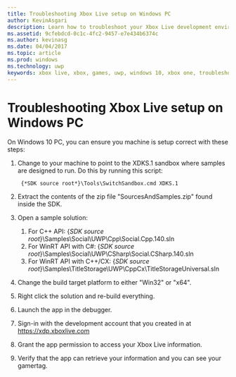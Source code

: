```yaml
---
title: Troubleshooting Xbox Live setup on Windows PC
author: KevinAsgari
description: Learn how to troubleshoot your Xbox Live development environment on a Windows PC.
ms.assetid: 9cfebdcd-0c1c-4fc2-9457-e7e434b6374c
ms.author: kevinasg
ms.date: 04/04/2017
ms.topic: article
ms.prod: windows
ms.technology: uwp
keywords: xbox live, xbox, games, uwp, windows 10, xbox one, troubleshoot
---
```


# Troubleshooting Xbox Live setup on Windows PC

On Windows 10 PC, you can ensure you machine is setup correct with these steps:

1. Change to your machine to point to the XDKS.1 sandbox where samples are designed to run.  Do this by running this script:

        {*SDK source root*}\Tools\SwitchSandbox.cmd XDKS.1

1. Extract the contents of the zip file "SourcesAndSamples.zip" found inside the SDK.
1. Open a sample solution:
    1. For C++ API: {*SDK source root*}\Samples\Social\UWP\Cpp\Social.Cpp.140.sln
    1. For WinRT API with C#: {*SDK source root*}\Samples\Social\UWP\CSharp\Social.CSharp.140.sln
    1. For WinRT API with C++/CX:  {*SDK source root*}\Samples\TitleStorage\UWP\CppCx\TitleStorageUniversal.sln
1. Change the build target platform to either "Win32" or "x64".
1. Right click the solution and re-build everything.
1. Launch the app in the debugger.
1. Sign-in with the development account that you created in at https://xdp.xboxlive.com
1. Grant the app permission to access your Xbox Live information.
1. Verify that the app can retrieve your information and you can see your gamertag.

